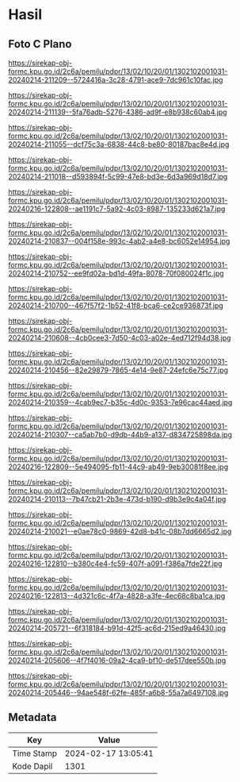 # Hasil

## Foto C Plano

https://sirekap-obj-formc.kpu.go.id/2c6a/pemilu/pdpr/13/02/10/20/01/1302102001031-20240214-211209--5724416a-3c28-4791-ace9-7dc961c10fac.jpg

https://sirekap-obj-formc.kpu.go.id/2c6a/pemilu/pdpr/13/02/10/20/01/1302102001031-20240214-211139--5fa76adb-5276-4386-ad9f-e8b938c60ab4.jpg

https://sirekap-obj-formc.kpu.go.id/2c6a/pemilu/pdpr/13/02/10/20/01/1302102001031-20240214-211055--dcf75c3a-6838-44c8-be80-80187bac8e4d.jpg

https://sirekap-obj-formc.kpu.go.id/2c6a/pemilu/pdpr/13/02/10/20/01/1302102001031-20240214-211018--d593894f-5c99-47e8-bd3e-6d3a969d18d7.jpg

https://sirekap-obj-formc.kpu.go.id/2c6a/pemilu/pdpr/13/02/10/20/01/1302102001031-20240216-122808--ae1191c7-5a92-4c03-8987-135233d621a7.jpg

https://sirekap-obj-formc.kpu.go.id/2c6a/pemilu/pdpr/13/02/10/20/01/1302102001031-20240214-210837--004f158e-993c-4ab2-a4e8-bc6052e14954.jpg

https://sirekap-obj-formc.kpu.go.id/2c6a/pemilu/pdpr/13/02/10/20/01/1302102001031-20240214-210752--ee9fd02a-bd1d-49fa-8078-70f080024f1c.jpg

https://sirekap-obj-formc.kpu.go.id/2c6a/pemilu/pdpr/13/02/10/20/01/1302102001031-20240214-210700--467f57f2-1b52-41f8-bca6-ce2ce936873f.jpg

https://sirekap-obj-formc.kpu.go.id/2c6a/pemilu/pdpr/13/02/10/20/01/1302102001031-20240214-210608--4cb0cee3-7d50-4c03-a02e-4ed712f94d38.jpg

https://sirekap-obj-formc.kpu.go.id/2c6a/pemilu/pdpr/13/02/10/20/01/1302102001031-20240214-210456--82e29879-7865-4e14-9e87-24efc6e75c77.jpg

https://sirekap-obj-formc.kpu.go.id/2c6a/pemilu/pdpr/13/02/10/20/01/1302102001031-20240214-210359--4cab9ec7-b35c-4d0c-9353-7e96cac44aed.jpg

https://sirekap-obj-formc.kpu.go.id/2c6a/pemilu/pdpr/13/02/10/20/01/1302102001031-20240214-210307--ca5ab7b0-d9db-44b9-a137-d834725898da.jpg

https://sirekap-obj-formc.kpu.go.id/2c6a/pemilu/pdpr/13/02/10/20/01/1302102001031-20240216-122809--5e494095-fb11-44c9-ab49-9eb30081f8ee.jpg

https://sirekap-obj-formc.kpu.go.id/2c6a/pemilu/pdpr/13/02/10/20/01/1302102001031-20240214-210113--7b47cb21-2b3e-473d-b190-d9b3e9c4a04f.jpg

https://sirekap-obj-formc.kpu.go.id/2c6a/pemilu/pdpr/13/02/10/20/01/1302102001031-20240214-210021--e0ae78c0-9869-42d8-b41c-08b7dd6665d2.jpg

https://sirekap-obj-formc.kpu.go.id/2c6a/pemilu/pdpr/13/02/10/20/01/1302102001031-20240216-122810--b380c4e4-fc59-407f-a091-f386a7fde22f.jpg

https://sirekap-obj-formc.kpu.go.id/2c6a/pemilu/pdpr/13/02/10/20/01/1302102001031-20240216-122813--4d321c6c-4f7a-4828-a3fe-4ec68c8ba1ca.jpg

https://sirekap-obj-formc.kpu.go.id/2c6a/pemilu/pdpr/13/02/10/20/01/1302102001031-20240214-205721--6f318184-b91d-42f5-ac6d-215ed9a46430.jpg

https://sirekap-obj-formc.kpu.go.id/2c6a/pemilu/pdpr/13/02/10/20/01/1302102001031-20240214-205606--4f7f4016-09a2-4ca9-bf10-de517dee550b.jpg

https://sirekap-obj-formc.kpu.go.id/2c6a/pemilu/pdpr/13/02/10/20/01/1302102001031-20240214-205446--94ae548f-62fe-485f-a6b8-55a7a6497108.jpg


## Metadata

| Key        | Value               |
| ---------- | ------------------- |
| Time Stamp | 2024-02-17 13:05:41 |
| Kode Dapil | 1301                |



